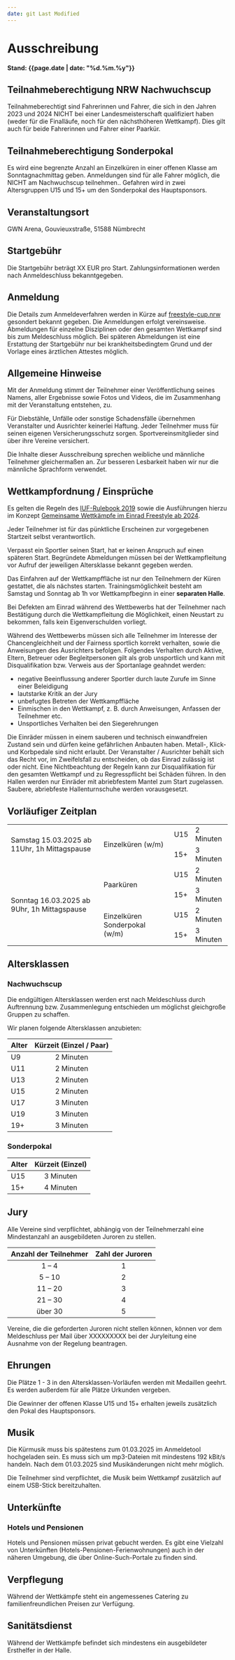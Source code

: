 ```yaml
---
date: git Last Modified
---
```


# Ausschreibung

**Stand: {{page.date | date: "%d.%m.%y"}}**

## Teilnahmeberechtigung NRW Nachwuchscup

Teilnahmeberechtigt sind Fahrerinnen und Fahrer, die sich in den Jahren 2023 und 2024 NICHT bei einer Landesmeisterschaft qualifiziert haben (weder für die Finalläufe, noch für den nächsthöheren Wettkampf). Dies gilt auch für beide Fahrerinnen und Fahrer einer Paarkür.

## Teilnahmeberechtigung Sonderpokal

Es wird eine begrenzte Anzahl an Einzelküren in einer offenen Klasse am Sonntagnachmittag geben. Anmeldungen sind für alle Fahrer möglich, die NICHT am Nachwuchscup teilnehmen.. Gefahren wird in zwei Altersgruppen U15 und 15+ um den Sonderpokal des Hauptsponsors.

## Veranstaltungsort

GWN Arena, Gouvieuxstraße, 51588 Nümbrecht

## Startgebühr

Die Startgebühr beträgt XX EUR pro Start. Zahlungsinformationen werden nach Anmeldeschluss bekanntgegeben.

## Anmeldung

Die Details zum Anmeldeverfahren werden in Kürze auf [freestyle-cup.nrw](https://freestyle-cup.nrw) gesondert bekannt gegeben. Die Anmeldungen erfolgt vereinsweise. Abmeldungen für einzelne Disziplinen oder den gesamten Wettkampf sind bis zum Meldeschluss möglich. Bei späteren Abmeldungen ist eine Erstattung der Startgebühr nur bei krankheitsbedingtem Grund und der Vorlage eines ärztlichen Attestes möglich.

## Allgemeine Hinweise

Mit der Anmeldung stimmt der Teilnehmer einer Veröffentlichung seines Namens, aller Ergebnisse sowie Fotos und Videos, die im Zusammenhang mit der Veranstaltung entstehen, zu.

Für Diebstähle, Unfälle oder sonstige Schadensfälle übernehmen Veranstalter und Ausrichter keinerlei Haftung. Jeder Teilnehmer muss für seinen eigenen Versicherungsschutz sorgen. Sportvereinsmitglieder sind über ihre Vereine versichert.

Die Inhalte dieser Ausschreibung sprechen weibliche und männliche Teilnehmer gleichermaßen an. Zur besseren Lesbarkeit haben wir nur die männliche Sprachform verwendet.

## Wettkampfordnung / Einsprüche

Es gelten die Regeln des [IUF-Rulebook 2019](https://unicycling.org/files/iufrulebook-2019.pdf) sowie die Ausführungen hierzu im Konzept [Gemeinsame Wettkämpfe im Einrad Freestyle ab 2024](https://www.einradverband.de/wp-content/uploads/2024/02/Konzept_gem_Wettkaempfe_v240217.pdf).

Jeder Teilnehmer ist für das pünktliche Erscheinen zur vorgegebenen Startzeit selbst verantwortlich.

Verpasst ein Sportler seinen Start, hat er keinen Anspruch auf einen späteren Start.
Begründete Abmeldungen müssen bei der Wettkampfleitung vor Aufruf der jeweiligen Altersklasse bekannt gegeben werden.

Das Einfahren auf der Wettkampffläche ist nur den Teilnehmern der Küren gestattet, die als nächstes starten. Trainingsmöglichkeit besteht am Samstag und Sonntag ab 1h vor Wettkampfbeginn in einer **separaten Halle**.

Bei Defekten am Einrad während des Wettbewerbs hat der Teilnehmer nach Bestätigung durch die Wettkampfleitung die Möglichkeit, einen Neustart zu bekommen, falls kein Eigenverschulden vorliegt.

Während des Wettbewerbs müssen sich alle Teilnehmer im Interesse der Chancengleichheit und der Fairness sportlich korrekt verhalten, sowie die Anweisungen des Ausrichters befolgen. Folgendes Verhalten durch Aktive, Eltern, Betreuer oder Begleitpersonen gilt als grob unsportlich und kann mit Disqualifikation bzw. Verweis aus der Sportanlage geahndet werden:

- negative Beeinflussung anderer Sportler durch laute Zurufe im Sinne einer Beleidigung
- lautstarke Kritik an der Jury
- unbefugtes Betreten der Wettkampffläche
- Einmischen in den Wettkampf, z. B. durch Anweisungen, Anfassen der Teilnehmer etc.
- Unsportliches Verhalten bei den Siegerehrungen

Die Einräder müssen in einem sauberen und technisch einwandfreien Zustand sein und dürfen keine gefährlichen Anbauten haben. Metall-, Klick- und Korbpedale sind nicht erlaubt. Der Veranstalter / Ausrichter behält sich das Recht vor, im Zweifelsfall zu entscheiden, ob das Einrad zulässig ist oder nicht. Eine Nichtbeachtung der Regeln kann zur Disqualifikation für den gesamten Wettkampf und zu Regresspflicht bei Schäden führen. In den Hallen werden nur Einräder mit abriebfestem Mantel zum Start zugelassen. Saubere, abriebfeste Hallenturnschuhe werden vorausgesetzt.

## Vorläufiger Zeitplan

<table>
  <tr>
    <td rowspan=2>Samstag 15.03.2025 ab 11Uhr, 1h Mittagspause</td>
    <td rowspan=2>Einzelküren (w/m)</td>
    <td>U15</td>
    <td>2 Minuten</td>
  </tr>
  <tr>
    <td>15+</td>
    <td>3 Minuten</td>
  </tr>
  <tr>
    <td rowspan=4>Sonntag 16.03.2025 ab 9Uhr, 1h Mittagspause</td>
    <td rowspan=2>Paarküren</td>
    <td>U15</td>
    <td>2 Minuten</td>
  </tr>
  <tr>
    <td>15+</td>
    <td>3 Minuten</td>
  </tr>
  <tr>
    <td rowspan=2>Einzelküren Sonderpokal (w/m)</td>
    <td>U15</td>
    <td>2 Minuten</td>
  </tr>
  <tr>
    <td>15+</td>
    <td>3 Minuten</td>
  </tr>
</table>

## Altersklassen

### Nachwuchscup

Die endgültigen Altersklassen werden erst nach Meldeschluss durch Auftrennung bzw. Zusammenlegung entschieden um möglichst gleichgroße Gruppen zu schaffen.

Wir planen folgende Altersklassen anzubieten:

| Alter | Kürzeit (Einzel / Paar) |
| :---- | :---------------------: |
| U9    |        2 Minuten        |
| U11   |        2 Minuten        |
| U13   |        2 Minuten        |
| U15   |        2 Minuten        |
| U17   |        3 Minuten        |
| U19   |        3 Minuten        |
| 19+   |        3 Minuten        |

### Sonderpokal

| Alter | Kürzeit (Einzel) |
| :---- | :--------------: |
| U15   |    3 Minuten     |
| 15+   |    4 Minuten     |

## Jury

Alle Vereine sind verpflichtet, abhängig von der Teilnehmerzahl eine Mindestanzahl an ausgebildeten Juroren zu stellen.

| Anzahl der Teilnehmer | Zahl der Juroren |
| :-------------------: | :--------------: |
|         1 – 4         |        1         |
|        5 – 10         |        2         |
|        11 – 20        |        3         |
|        21 – 30        |        4         |
|        über 30        |        5         |

Vereine, die die geforderten Juroren nicht stellen können, können vor dem Meldeschluss
per Mail über XXXXXXXXX bei der Juryleitung eine Ausnahme von der Regelung beantragen.

## Ehrungen

Die Plätze 1 - 3 in den Altersklassen-Vorläufen werden mit Medaillen geehrt.
Es werden außerdem für alle Plätze Urkunden vergeben.

Die Gewinner der offenen Klasse U15 und 15+ erhalten jeweils zusätzlich den Pokal des Hauptsponsors.

## Musik

Die Kürmusik muss bis spätestens zum 01.03.2025 im Anmeldetool hochgeladen sein.
Es muss sich um mp3-Dateien mit mindestens 192 kBit/s handeln.
Nach dem 01.03.2025 sind Musikänderungen nicht mehr möglich.

Die Teilnehmer sind verpflichtet, die Musik beim Wettkampf zusätzlich auf einem USB-Stick bereitzuhalten.

## Unterkünfte

### Hotels und Pensionen

Hotels und Pensionen müssen privat gebucht werden.
Es gibt eine Vielzahl von Unterkünften (Hotels-Pensionen-Ferienwohnungen) auch in der näheren Umgebung, die über Online-Such-Portale zu finden sind.

## Verpflegung

Während der Wettkämpfe steht ein angemessenes Catering zu familienfreundlichen Preisen zur Verfügung.

## Sanitätsdienst

Während der Wettkämpfe befindet sich mindestens ein ausgebildeter Ersthelfer in der Halle.
